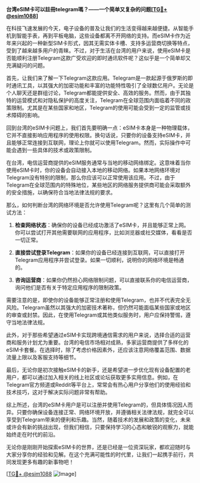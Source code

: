**台湾eSIM卡可以註冊telegram嗎？——一个简单又复杂的问题[[TG💪+ @esim1088](https://t.me/s/esim1088)]**

在科技飞速发展的今天，电子设备的普及让我们的生活变得越来越便捷。从智能手机到智能手表，再到平板电脑，这些设备都离不开网络的支持。而eSIM卡作为近年来兴起的一种新型SIM卡形式，因其无需实体卡槽、支持多运营商切换等特点，受到了越来越多用户的青睐。不过，对于生活在台湾的用户来说，使用eSIM卡是否能顺利注册Telegram这款广受欢迎的即时通讯软件呢？这似乎是一个简单却又充满疑问的问题。

首先，让我们来了解一下Telegram这款应用。Telegram是一款起源于俄罗斯的即时通讯工具，以其强大的加密功能和丰富的功能特性吸引了全球数亿用户。无论是个人聊天还是群组讨论，Telegram都能提供安全、高效的服务。然而，由于其独特的运营模式和对隐私保护的高度关注，Telegram在全球范围内面临着不同的政策限制。尤其是在某些国家和地区，Telegram的使用可能会受到一定的监管或技术障碍的影响。

回到台湾的eSIM卡问题上，我们首先要明确一点：eSIM卡本身是一种物理载体，它并不直接影响应用程序的使用权限。换句话说，只要你的设备支持eSIM卡，并且能够正常连接到互联网，理论上你就可以使用Telegram。然而，实际操作中可能会遇到一些具体的技术或政策限制。

在台湾，电信运营商提供的eSIM服务通常与当地的移动网络绑定。这意味着当你使用eSIM卡时，你的设备会自动接入本地的移动网络。如果本地网络环境对Telegram没有特别的限制，那么你应该可以正常使用该应用。不过，由于Telegram在全球范围内的特殊地位，某些地区的网络服务提供商可能会采取额外的安全措施，以确保符合当地法律法规的要求。

那么，如何判断台湾的网络环境是否允许使用Telegram呢？这里有几个简单的测试方法：

1. **检查网络状态**：确保你的设备已经成功激活了eSIM卡，并且能够正常上网。你可以尝试打开其他需要联网的应用程序，比如浏览器或社交媒体，看看是否一切正常。
   
2. **直接尝试登录Telegram**：如果你的设备已经连接到互联网，可以直接打开Telegram应用程序并尝试登录。如果一切顺利，说明你的网络环境是畅通的。

3. **咨询运营商**：如果你仍然担心网络限制问题，可以直接联系你的电信运营商，询问他们是否有关于特定应用程序的限制政策。

需要注意的是，即使你的设备能够正常注册和使用Telegram，也并不代表完全无风险。Telegram虽然以其强大的加密技术著称，但仍然可能面临某些国家或地区的审查或封禁。因此，在使用Telegram或其他类似服务时，用户应保持警惕，遵守当地法律法规。

此外，对于那些希望通过eSIM卡实现跨境通信需求的用户来说，选择合适的运营商和服务计划尤为重要。台湾的电信市场相对成熟，多家运营商提供了多样化的eSIM卡套餐。在选择时，除了考虑价格因素外，还应该注意网络覆盖范围、数据流量上限以及客服支持等细节。

最后，无论你是初次接触eSIM卡的新手，还是希望进一步优化现有设备配置的老用户，都可以通过加入相关的线上社区或论坛获取更多实用信息。例如，在Telegram官方频道或Reddit等平台上，常常会有热心用户分享他们的使用经验和技术技巧，这对于解决实际问题非常有帮助。

综上所述，台湾的eSIM卡用户是可以注册并使用Telegram的，但具体情况因人而异。只要你确保设备连接正常、网络环境开放，并遵循相关法律法规，就完全可以享受到Telegram带来的便利和乐趣。当然，随着技术的发展和政策的变化，未来或许会有新的挑战出现，但我们相信，只要保持学习的心态和敏锐的观察力，就能始终走在时代的前沿。

无论你是刚刚开始探索eSIM卡的世界，还是已经是一位资深玩家，都欢迎随时与大家分享你的经验和见解。在这个充满可能性的时代里，让我们一起携手前行，共同发现更多有趣的新事物吧！

[[TG💪+ @esim1088](https://t.me/s/esim1088) ![Image](https://i.postimg.cc/4NQfJmqS/Snipaste-2025-05-13-00-14-12.png)]